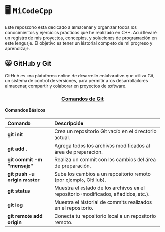 # 🖥️ `MiCodeCpp`
Este repositorio está dedicado a almacenar y organizar todos los conocimientos y ejercicios prácticos que he realizado en C++. Aquí llevaré un registro de mis proyectos, conceptos, y soluciones de programación en este lenguaje. El objetivo es tener un historial completo de mi progreso y aprendizaje.

## 😸 GitHub y Git
GitHub es una plataforma online de desarrollo colaborativo que utiliza Git, un sistema de control de versiones, para permitir a los desarrolladores almacenar, compartir y colaborar en proyectos de software.

<h3 style="text-align:center; text-decoration:underline;">Comandos de Git</h3>

#### Comandos Básicos
| Comando      | Descripción |
|:-------------|:-----------|
| **git init**     | Crea un repositorio Git vacío en el directorio actual. |
| **git add .**    | Agrega todos los archivos modificados al área de preparación. |
| **git commit -m "mensaje"**  | Realiza un commit con los cambios del área de preparación. |
| **git push -u origin master** | Sube los cambios a un repositorio remoto (por ejemplo, GitHub). |
| **git status**   | Muestra el estado de los archivos en el repositorio (modificados, añadidos, etc.). |
| **git log**      | Muestra el historial de commits realizados en el repositorio. |
| **git remote add origin <url>** | Conecta tu repositorio local a un repositorio remoto. |
